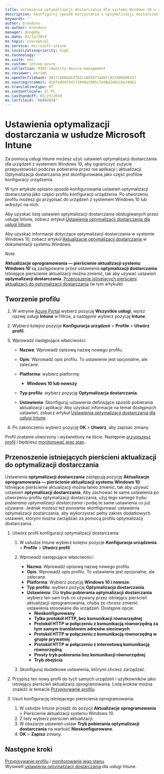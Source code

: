 ```yaml
---
title: Ustawienia optymalizacji dostarczania dla systemu Windows 10 w usłudze Microsoft Intune — Azure | Microsoft Docs
description: Skonfiguruj sposób korzystania z optymalizacji dostarczania przez urządzenia z systemem Windows 10, którymi zarządzasz za pomocą usługi Intune. W usłudze Intune utwórz profil konfiguracji urządzenia na potrzeby instalowania aktualizacji z Internetu. Zobacz również, jak można zastąpić istniejące pierścienie aktualizacji profilem optymalizacji dostarczania.
keywords: ''
author: brenduns
ms.author: brenduns
manager: dougeby
ms.date: 03/12/2019
ms.topic: conceptual
ms.service: microsoft-intune
ms.localizationpriority: high
ms.technology: ''
ms.suite: ems
ms.custom: intune-azure
ms.collection: M365-identity-device-management
ms.reviewer: kerimh
ms.openlocfilehash: d927c886bbb3f82c18d5873a86fc427d00d96337
ms.sourcegitcommit: 916fed64f3d173498a2905c7ed8d2d6416e34061
ms.translationtype: HT
ms.contentlocale: pl-PL
ms.lasthandoff: 05/23/2019
ms.locfileid: "66042634"
---
```

# <a name="delivery-optimization-settings-in-microsoft-intune"></a>Ustawienia optymalizacji dostarczania w usłudze Microsoft Intune

Za pomocą usługi Intune możesz użyć ustawień optymalizacji dostarczania dla urządzeń z systemem Windows 10, aby ograniczyć zużycie przepustowości podczas pobierania przez nie aplikacji i aktualizacji. Optymalizacja dostarczania jest skonfigurowana jako część profilów konfiguracji urządzenia.  

W tym artykule opisano sposób konfigurowania ustawień optymalizacji dostarczania jako części profilu konfiguracji urządzenia. Po utworzeniu profilu możesz go przypisać do urządzeń z systemem Windows 10 lub wdrożyć na nich. 

Aby uzyskać listę ustawień optymalizacji dostarczania obsługiwanych przez usługę Intune, zobacz artykuł [Ustawienia optymalizacji dostarczania dla usługi Intune](delivery-optimization-settings.md).  

Aby uzyskać informacje dotyczące optymalizacji dostarczania w systemie Windows 10, zobacz artykuł [Aktualizacje optymalizacji dostarczania](https://docs.microsoft.com/windows/deployment/update/waas-delivery-optimization) w dokumentacji systemu Windows.  


> [!NOTE]
> **Aktualizacje oprogramowania — pierścienie aktualizacji systemu Windows 10** są zastępowane przez ustawienia **optymalizacji dostarczania**. Istniejące pierścienie aktualizacji można zmienić, tak aby używać ustawień **optymalizacji dostarczania**. [Przenoszenie istniejących pierścieni aktualizacji do optymalizacji dostarczania](#move-existing-update-rings-to-delivery-optimization) (w tym artykule) 
## <a name="create-the-profile"></a>Tworzenie profilu

1. W witrynie [Azure Portal](https://portal.azure.com) wybierz pozycję **Wszystkie usługi**, wpisz nazwę usługi **Intune** w filtrze, a następnie wybierz pozycję **Intune**.

2. Wybierz kolejno pozycje **Konfiguracja urządzeń** > **Profile** > **Utwórz profil**.

3. Wprowadź następujące właściwości:

    - **Nazwa**: Wprowadź opisową nazwę nowego profilu.
    - **Opis**: Wprowadź opis profilu. To ustawienie jest opcjonalne, ale zalecane.
    - **Platforma**: wybierz platformę:  

        - **Windows 10 lub nowszy**

    - **Typ profilu**: wybierz pozycję **Optymalizacja dostarczania**.
    - **Ustawienia**: Skonfiguruj ustawienia definiujące sposób pobierania aktualizacji i aplikacji. Aby uzyskać informacje na temat dostępnych ustawień, zobacz artykuł [Ustawienia optymalizacji dostarczania dla usługi Intune](delivery-optimization-settings.md).

4. Po zakończeniu wybierz pozycję **OK**  >  **Utwórz**, aby zapisać zmiany.

Profil zostanie utworzony i wyświetlony na liście. Następnie [przypiszesz profil](device-profile-assign.md) i będziesz [monitorować jego stan](device-profile-monitor.md).

## <a name="move-existing-update-rings-to-delivery-optimization"></a>Przenoszenie istniejących pierścieni aktualizacji do optymalizacji dostarczania

Ustawienia **optymalizacji dostarczania** zastępują pozycję **Aktualizacje oprogramowania — pierścienie aktualizacji systemu Windows 10**. Istniejące pierścienie aktualizacji można łatwo zmienić, tak aby używać ustawień **optymalizacji dostarczania**. Aby zachować te same ustawienia po utworzeniu profilu optymalizacji dostarczania, użyj tego samego *trybu pobierania optymalizacji dostarczania* i podaj te same ustawienia co już używane. Jednak możesz też ponownie skonfigurować ustawienia optymalizacji dostarczania, aby wykorzystać pełny zakres dodatkowych ustawień, którymi można zarządzać za pomocą profilu optymalizacji dostarczania.

1. Utwórz profil konfiguracji optymalizacji dostarczania:

    1. W usłudze Intune wybierz kolejno pozycje **Konfiguracja urządzenia** > **Profile** > **Utwórz profil**.
    2. Wprowadź następujące właściwości:

        - **Nazwa**: Wprowadź opisową nazwę nowego profilu.
        - **Opis**: Wprowadź opis profilu. To ustawienie jest opcjonalne, ale zalecane.
        - **Platforma**: Wybierz pozycję **Windows 10 i nowsze**.
        - **Typ profilu**: wybierz pozycję **Optymalizacja dostarczania**.
        - **Ustawienia**: Dla **trybu pobierania optymalizacji dostarczania** wybierz ten sam tryb co używany przez istniejący pierścień aktualizacji oprogramowania, chyba że chcesz zmienić ustawienia stosowane dla urządzeń. Dostępne opcje:
            - **Nieskonfigurowany**
            - **Tylko protokół HTTP, bez komunikacji równorzędnej**
            - **Protokół HTTP w połączeniu z komunikacją równorzędną za tym samym translatorem adresów sieciowych**
            - **Protokół HTTP w połączeniu z komunikacją równorzędną w grupie prywatnej**
            - **Protokół HTTP w połączeniu z internetową komunikacją równorzędną**
            - **Prosty tryb pobierania bez komunikacji równorzędnej**
            - **Tryb obejścia**
    3. Skonfiguruj dodatkowe ustawienia, którymi chcesz zarządzać.
1. Przypisz ten nowy profil do tych samych urządzeń i użytkowników jako istniejący pierścień aktualizacji oprogramowania. Listę kroków można znaleźć w temacie [Przypisywanie profilu](device-profile-assign.md).

3. Usuń konfigurację istniejącego pierścienia oprogramowania:
    1. W usłudze Intune przejdź do pozycji **Aktualizacje oprogramowania** > Pierścienie aktualizacji systemu Windows 10.
    2. Z listy wybierz pierścień aktualizacji.
    3. W obszarze ustawień ustaw **Tryb pobierania optymalizacji dostarczania** na wartość **Nieskonfigurowane**.
    4. **OK** > **Zapisz** zmiany.

## <a name="next-steps"></a>Następne kroki

[Przypisywanie profilu](device-profile-assign.md) i [monitorowanie jego stanu](device-profile-monitor.md).  
Wyświetl [ustawienia optymalizacji dostarczania](delivery-optimization-settings.md) dla usługi Intune.

